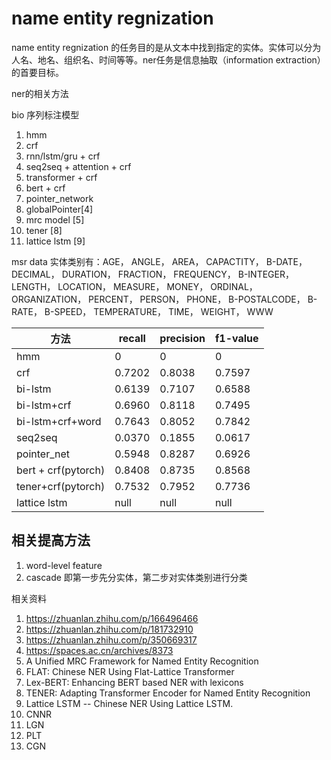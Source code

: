 # name entity regnization 


name entity regnization 的任务目的是从文本中找到指定的实体。实体可以分为人名、地名、组织名、时间等等。ner任务是信息抽取（information extraction）的首要目标。

ner的相关方法

bio 序列标注模型  
1) hmm   
2) crf   
3) rnn/lstm/gru + crf   
4) seq2seq + attention + crf  
5) transformer + crf  
6) bert + crf  
7) pointer_network  
8) globalPointer[4]
9) mrc model [5]
10) tener [8]
11) lattice lstm [9]

msr data
实体类别有：AGE， ANGLE， AREA， CAPACTITY， B-DATE， DECIMAL， DURATION， FRACTION， FREQUENCY， B-INTEGER， 
          LENGTH， LOCATION， MEASURE， MONEY， ORDINAL， ORGANIZATION， PERCENT， PERSON， PHONE， 
           B-POSTALCODE， B-RATE， B-SPEED， TEMPERATURE， TIME， WEIGHT， WWW

| 方法 | recall | precision | f1-value |
| ---- | -------| ---------| -------- |
| hmm | 0       |  0       |     0    |
| crf  | 0.7202 |  0.8038  |      0.7597   |
| bi-lstm | 0.6139 | 0.7107 |    0.6588    |
| bi-lstm+crf | 0.6960 | 0.8118 |  0.7495 |
| bi-lstm+crf+word | 0.7643 | 0.8052 |  0.7842 |
| seq2seq | 0.0370 | 0.1855 | 0.0617 |
| pointer_net | 0.5948 | 0.8287 |  0.6926 | 
| bert + crf(pytorch) | 0.8408 | 0.8735 | 0.8568 |
| tener+crf(pytorch) | 0.7532 | 0.7952 | 0.7736 |
| lattice lstm | null | null | null |

## 相关提高方法
1) word-level feature
2) cascade 即第一步先分实体，第二步对实体类别进行分类

相关资料
1) https://zhuanlan.zhihu.com/p/166496466   
2) https://zhuanlan.zhihu.com/p/181732910
3) https://zhuanlan.zhihu.com/p/350669317
4) https://spaces.ac.cn/archives/8373
5) A Unified MRC Framework for Named Entity Recognition
6) FLAT: Chinese NER Using Flat-Lattice Transformer
7) Lex-BERT: Enhancing BERT based NER with lexicons
8) TENER: Adapting Transformer Encoder for Named Entity Recognition
9) Lattice LSTM -- Chinese NER Using Lattice LSTM.
10) CNNR
11) LGN
12) PLT
13) CGN 

